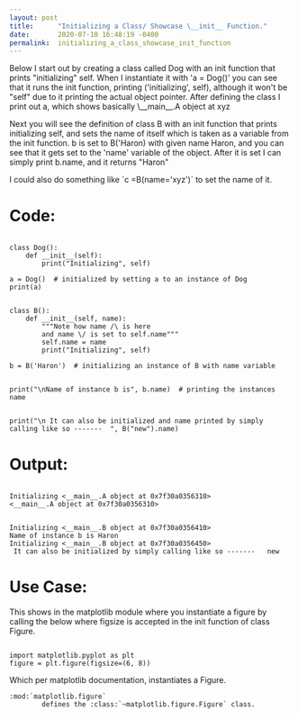 ```yaml
---
layout: post
title:      "Initializing a Class/ Showcase \__init__ Function."
date:       2020-07-10 16:48:19 -0400
permalink:  initializing_a_class_showcase_init_function
---
```


<p>
    Below I start out by creating a class called Dog with an init function that prints "initializing" self.  When I instantiate it with 'a = Dog()' you can see that it runs the init function, printing ('initializing', self), although it won't be "self" due to it printing the actual object pointer.  After defining the class I print out a, which shows basically \__main__.A object at xyz </p>

<p>
    Next you will see the definition of class B with an init function that prints initializing self, and sets the name of itself which is taken as a variable from the init function.  b is set to B('Haron) with given name Haron, and you can see that it gets set to the 'name' variable of the object.  After it is set I can simply print b.name, and it returns "Haron"
</p>

<p> 
    I could also do something like `c =B(name='xyz')`  to set the name of it. </p>


# Code:
<pre><code>
class Dog():
    def __init__(self):
        print("Initializing", self)
        
a = Dog()  # initialized by setting a to an instance of Dog
print(a)


class B():
    def __init__(self, name):
        """Note how name /\ is here
        and name \/ is set to self.name"""
        self.name = name
        print("Initializing", self)

b = B('Haron')  # initializing an instance of B with name variable


print("\nName of instance b is", b.name)  # printing the instances name


print("\n It can also be initialized and name printed by simply calling like so -------  ", B("new").name)
</code></pre>

# Output:

<pre><code>
Initializing <__main__.A object at 0x7f30a0356310>
<__main__.A object at 0x7f30a0356310>


Initializing <__main__.B object at 0x7f30a0356410>
Name of instance b is Haron
Initializing <__main__.B object at 0x7f30a0356450>
 It can also be initialized by simply calling like so -------   new
</code></pre>

# Use Case:

<p> This shows in the matplotlib module where you instantiate a figure by calling the below where figsize is accepted in the init function of class Figure.
<pre><code>
import matplotlib.pyplot as plt
figure = plt.figure(figsize=(6, 8))</code></pre>


Which per matplotlib documentation, instantiates a Figure.

<pre><code>:mod:`matplotlib.figure`
        defines the :class:`~matplotlib.figure.Figure` class.
</code></pre>
</p>
